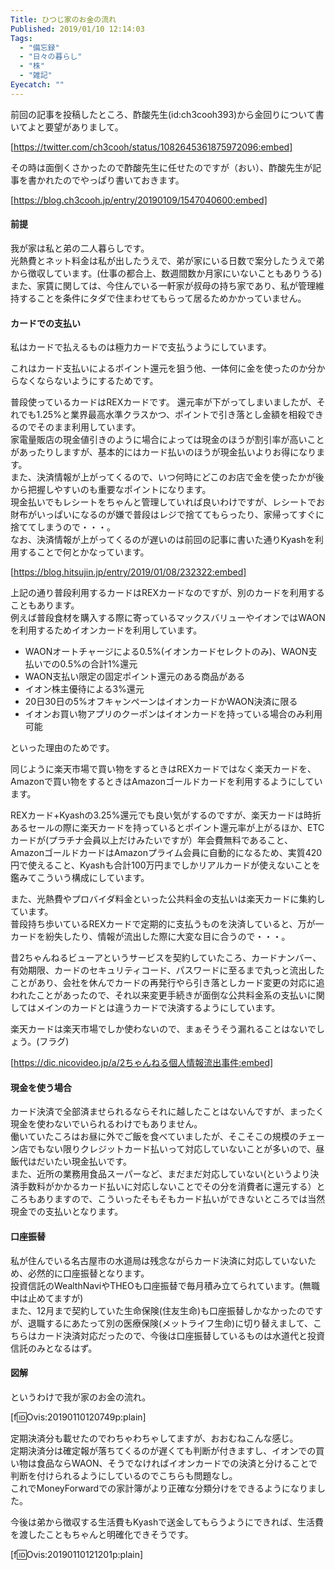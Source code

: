 ```yaml
---
Title: ひつじ家のお金の流れ
Published: 2019/01/10 12:14:03
Tags:
  - "備忘録"
  - "日々の暮らし"
  - "株"
  - "雑記"
Eyecatch: ""
---
```

前回の記事を投稿したところ、酢酸先生(id:ch3cooh393)から金回りについて書いてよと要望がありまして。


[https://twitter.com/ch3cooh/status/1082645361875972096:embed]

その時は面倒くさかったので酢酸先生に任せたのですが（おい）、酢酸先生が記事を書かれたのでやっぱり書いておきます。

[https://blog.ch3cooh.jp/entry/20190109/1547040600:embed]

<!-- more -->

#### 前提  
我が家は私と弟の二人暮らしです。  
光熱費とネット料金は私が出したうえで、弟が家にいる日数で案分したうえで弟から徴収しています。(仕事の都合上、数週間数か月家にいないこともありうる)  
また、家賃に関しては、今住んでいる一軒家が叔母の持ち家であり、私が管理維持することを条件にタダで住まわせてもらって居るためかかっていません。  

#### カードでの支払い  
私はカードで払えるものは極力カードで支払うようにしています。

これはカード支払いによるポイント還元を狙う他、一体何に金を使ったのか分からなくならないようにするためです。

普段使っているカードはREXカードです。
還元率が下がってしまいましたが、それでも1.25%と業界最高水準クラスかつ、ポイントで引き落とし金額を相殺できるのでそのまま利用しています。  
家電量販店の現金値引きのように場合によっては現金のほうが割引率が高いことがあったりしますが、基本的にはカード払いのほうが現金払いよりお得になります。  
また、決済情報が上がってくるので、いつ何時にどこのお店で金を使ったかが後から把握しやすいのも重要なポイントになります。  
現金払いでもレシートをちゃんと管理していれば良いわけですが、レシートでお財布がいっぱいになるのが嫌で普段はレジで捨ててもらったり、家帰ってすぐに捨ててしまうので・・・。  
なお、決済情報が上がってくるのが遅いのは前回の記事に書いた通りKyashを利用することで何とかなっています。  

[https://blog.hitsujin.jp/entry/2019/01/08/232322:embed]

上記の通り普段利用するカードはREXカードなのですが、別のカードを利用することもあります。  
例えば普段食材を購入する際に寄っているマックスバリューやイオンではWAONを利用するためイオンカードを利用しています。   

*  WAONオートチャージによる0.5%(イオンカードセレクトのみ)、WAON支払いでの0.5%の合計1%還元  
* WAON支払い限定の固定ポイント還元のある商品がある  
* イオン株主優待による3%還元  
* 20日30日の5%オフキャンペーンはイオンカードかWAON決済に限る  
* イオンお買い物アプリのクーポンはイオンカードを持っている場合のみ利用可能   

といった理由のためです。  

同じように楽天市場で買い物をするときはREXカードではなく楽天カードを、Amazonで買い物をするときはAmazonゴールドカードを利用するようにしています。  

REXカード+Kyashの3.25%還元でも良い気がするのですが、楽天カードは時折あるセールの際に楽天カードを持っているとポイント還元率が上がるほか、ETCカードが(プラチナ会員以上だけみたいですが）年会費無料であること、AmazonゴールドカードはAmazonプライム会員に自動的になるため、実質420円で使えること、Kyashも合計100万円までしかリアルカードが使えないことを鑑みてこういう構成にしています。  

また、光熱費やプロバイダ料金といった公共料金の支払いは楽天カードに集約しています。  
普段持ち歩いているREXカードで定期的に支払うものを決済していると、万が一カードを紛失したり、情報が流出した際に大変な目に合うので・・・。  

昔2ちゃんねるビューアというサービスを契約していたころ、カードナンバー、有効期限、カードのセキュリティコード、パスワードに至るまで丸っと流出したことがあり、会社を休んでカードの再発行やら引き落としカード変更の対応に追われたことがあったので、それ以来変更手続きが面倒な公共料金系の支払いに関してはメインのカードとは違うカードで決済するようにしています。  

楽天カードは楽天市場でしか使わないので、まぁそうそう漏れることはないでしょう。(フラグ)  

[https://dic.nicovideo.jp/a/2ちゃんねる個人情報流出事件:embed]


#### 現金を使う場合  
カード決済で全部済ませられるならそれに越したことはないんですが、まったく現金を使わないでいられるわけでもありません。  
働いていたころはお昼に外でご飯を食べていましたが、そこそこの規模のチェーン店でもない限りクレジットカード払いって対応していないことが多いので、昼飯代はだいたい現金払いです。  
また、近所の業務用食品スーパーなど、まだまだ対応していない(というより決済手数料がかかるカード払いに対応しないことでその分を消費者に還元する）ところもありますので、こういったそもそもカード払いができないところでは当然現金での支払いとなります。  

#### 口座振替  
私が住んでいる名古屋市の水道局は残念ながらカード決済に対応していないため、必然的に口座振替となります。  
投資信託のWealthNaviやTHEOも口座振替で毎月積み立てられています。(無職中は止めてますが)  
また、12月まで契約していた生命保険(住友生命)も口座振替しかなかったのですが、退職するにあたって別の医療保険(メットライフ生命)に切り替えまして、こちらはカード決済対応だったので、今後は口座振替しているものは水道代と投資信託のみとなるはず。  

#### 図解  
というわけで我が家のお金の流れ。  

[f:id:Ovis:20190110120749p:plain]

定期決済分も載せたのでわちゃわちゃしてますが、おおむねこんな感じ。  
定期決済分は確定報が落ちてくるのが遅くても判断が付きますし、イオンでの買い物は食品ならWAON、そうでなければイオンカードでの決済と分けることで判断を付けられるようにしているのでこちらも問題なし。  
これでMoneyForwardでの家計簿がより正確な分類分けをできるようになりました。   

今後は弟から徴収する生活費もKyashで送金してもらうようにできれば、生活費を渡したこともちゃんと明確化できそうです。  

[f:id:Ovis:20190110121201p:plain]